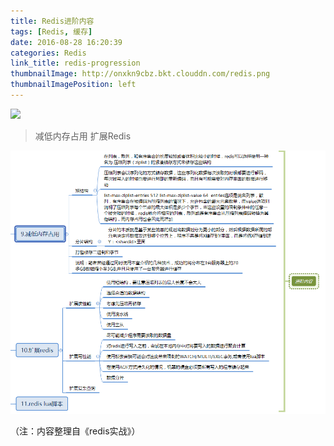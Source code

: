 ```yaml
---
title: Redis进阶内容
tags: [Redis, 缓存]
date: 2016-08-28 16:20:39
categories: Redis
link_title: redis-progression
thumbnailImage: http://onxkn9cbz.bkt.clouddn.com/redis.png
thumbnailImagePosition: left
---
```

<!-- toc -->
<!-- more -->
![](http://onxkn9cbz.bkt.clouddn.com/redis.png)
> 减低内存占用 扩展Redis

![01](redis-progression/01.png)

（注：内容整理自《redis实战》）
